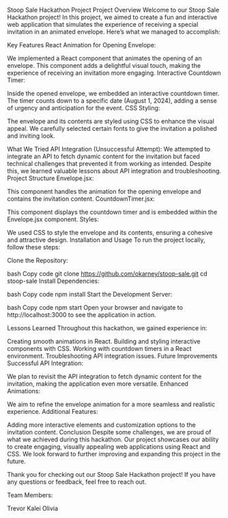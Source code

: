 Stoop Sale Hackathon Project
Project Overview
Welcome to our Stoop Sale Hackathon project! In this project, we aimed to create a fun and interactive web application that simulates the experience of receiving a special invitation in an animated envelope. Here’s what we managed to accomplish:

Key Features
React Animation for Opening Envelope:

We implemented a React component that animates the opening of an envelope. This component adds a delightful visual touch, making the experience of receiving an invitation more engaging.
Interactive Countdown Timer:

Inside the opened envelope, we embedded an interactive countdown timer. The timer counts down to a specific date (August 1, 2024), adding a sense of urgency and anticipation for the event.
CSS Styling:

The envelope and its contents are styled using CSS to enhance the visual appeal. We carefully selected certain fonts to give the invitation a polished and inviting look.

What We Tried
API Integration (Unsuccessful Attempt):
We attempted to integrate an API to fetch dynamic content for the invitation but faced technical challenges that prevented it from working as intended. Despite this, we learned valuable lessons about API integration and troubleshooting.
Project Structure
Envelope.jsx:

This component handles the animation for the opening envelope and contains the invitation content.
CountdownTimer.jsx:

This component displays the countdown timer and is embedded within the Envelope.jsx component.
Styles:

We used CSS to style the envelope and its contents, ensuring a cohesive and attractive design.
Installation and Usage
To run the project locally, follow these steps:

Clone the Repository:

bash
Copy code
git clone https://github.com/okarney/stoop-sale.git
cd stoop-sale
Install Dependencies:

bash
Copy code
npm install
Start the Development Server:

bash
Copy code
npm start
Open your browser and navigate to http://localhost:3000 to see the application in action.

Lessons Learned
Throughout this hackathon, we gained experience in:

Creating smooth animations in React.
Building and styling interactive components with CSS.
Working with countdown timers in a React environment.
Troubleshooting API integration issues.
Future Improvements
Successful API Integration:

We plan to revisit the API integration to fetch dynamic content for the invitation, making the application even more versatile.
Enhanced Animations:

We aim to refine the envelope animation for a more seamless and realistic experience.
Additional Features:

Adding more interactive elements and customization options to the invitation content.
Conclusion
Despite some challenges, we are proud of what we achieved during this hackathon. Our project showcases our ability to create engaging, visually appealing web applications using React and CSS. We look forward to further improving and expanding this project in the future.

Thank you for checking out our Stoop Sale Hackathon project! If you have any questions or feedback, feel free to reach out.

Team Members:

Trevor
Kalei
Olivia
